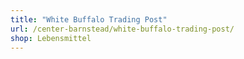 ```yaml
---
title: "White Buffalo Trading Post"
url: /center-barnstead/white-buffalo-trading-post/
shop: Lebensmittel
---
```

